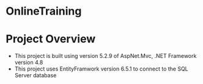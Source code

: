 # OnlineTraining

# Project Overview
* This project is built using version 5.2.9 of AspNet.Mvc, .NET Framework version 4.8
* This project uses EntityFramwork version 6.5.1 to connect to the SQL Server database
